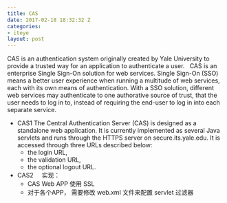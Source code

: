 ```yaml
---
title: CAS
date: 2017-02-18 18:32:32 Z
categories:
- iteye
layout: post
---
```


CAS is an authentication system originally created by Yale University to provide a trusted way for an application to authenticate a user.   CAS is an enterprise Single Sign-On solution for web services. Single Sign-On (SSO) means a better user experience when running a multitude of web services, each with its own means of authentication. With a SSO solution, different web services may authenticate to one authorative source of trust, that the user needs to log in to, instead of requiring the end-user to log in into each separate service.        

+ CAS1 The Central Authentication Server (CAS) is designed as a standalone web application. It is currently implemented as several Java servlets and runs through the HTTPS server on secure.its.yale.edu. It is accessed through three URLs described below: 
  + the login URL, 
  + the validation URL, 
  + the optional logout URL.    
+ CAS2    
实现： 
  + CAS Web APP 使用 SSL 
  + 对于各个APP， 需要修改 web.xml 文件来配置 servlet 过滤器
